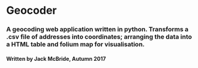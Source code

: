 # Geocoder
### A geocoding web application written in python. Transforms a .csv file of addresses into coordinates; arranging the data into a HTML table and folium map for visualisation.
#### Written by Jack McBride, Autumn 2017

